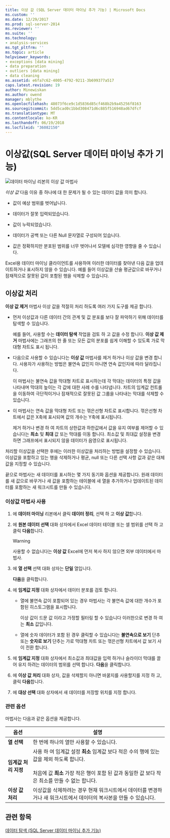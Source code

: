 ```yaml
---
title: 이상 값 (SQL Server 데이터 마이닝 추가 기능) | Microsoft Docs
ms.custom: ''
ms.date: 12/29/2017
ms.prod: sql-server-2014
ms.reviewer: ''
ms.suite: ''
ms.technology:
- analysis-services
ms.tgt_pltfrm: ''
ms.topic: article
helpviewer_keywords:
- exceptions [data mining]
- data preparation
- outliers [data mining]
- data cleaning
ms.assetid: e6fa7c62-4005-4792-9211-3b699377a517
caps.latest.revision: 19
author: Minewiskan
ms.author: owend
manager: mblythe
ms.openlocfilehash: 48073f6ce9c1d5836d85cf468b2b9a45256f8163
ms.sourcegitcommit: 5dd5cad0c1bbd308471d6c885f516948ad67dfcf
ms.translationtype: MT
ms.contentlocale: ko-KR
ms.lasthandoff: 06/19/2018
ms.locfileid: "36082150"
---
```

# <a name="outliers-sql-server-data-mining-add-ins"></a>이상값(SQL Server 데이터 마이닝 추가 기능)
  ![데이터 마이닝 리본의 이상 값 마법사](media/dmc-outliers.gif "데이터 마이닝 리본의 이상 값 마법사")  
  
 *이상 값* 다음 이유 중 하나에 대 한 문제가 될 수 있는 데이터 값을 의미 합니다.  
  
-   값이 예상 범위를 벗어납니다.  
  
-   데이터가 잘못 입력되었습니다.  
  
-   값이 누락되었습니다.  
  
-   데이터가 공백 또는 다른 Null 문자열로 구성되어 있습니다.  
  
-   값은 정확하지만 분포된 범위를 너무 벗어나서 모델에 심각한 영향을 줄 수 있습니다.  
  
 Excel용 데이터 마이닝 클라이언트를 사용하여 이러한 데이터를 찾아낸 다음 값을 업데이트하거나 표시하지 않을 수 있습니다. 예를 들어 이상값을 산술 평균값으로 바꾸거나 잠재적으로 잘못된 값이 포함된 행을 삭제할 수 있습니다.  
  
## <a name="handling-outliers"></a>이상값 처리  
 **이상 값 제거** 마법사 이상 값을 적절히 처리 하도록 여러 가지 도구를 제공 합니다.  
  
-   먼저 이상값과 다른 데이터 간의 관계 및 값 분포를 보다 잘 파악하기 위해 데이터를 탐색할 수 있습니다.  
  
     예를 들어, 사용할 수는 **데이터 탐색** 작업을 검토 하 고 값을 수정 합니다. **이상 값 제거** 마법사에는 그래프의 한 줄 또는 모든 값의 분포를 쉽게 이해할 수 있도록 가로 막대형 차트도 표시 됩니다.  
  
-   다음으로 사용할 수 있습니다는 **이상 값** 마법사를 제거 하거나 이상 값을 변경 합니다. 사용자가 사용하는 방법은 불연속 값인지 아니면 연속 값인지에 따라 달라집니다.  
  
     이 마법사는 불연속 값을 막대형 차트로 표시하는데 각 막대는 데이터의 특정 값을 나타내며 막대의 높이는 각 값에 대한 사례 수를 나타냅니다. 차트의 임계값 컨트롤을 이동하여 극단적이거나 잠재적으로 잘못된 값 그룹을 나타내는 막대를 삭제할 수 있습니다.  
  
-   이 마법사는 연속 값을 막대형 차트 또는 꺾은선형 차트로 표시합니다. 꺾은선형 차트에서 값은 X축에 표시되며 값의 개수는 Y축에 표시됩니다.  
  
     제거 하거나 변경 하 여 차트의 상한값과 하한값에서 값을 유지 여부를 제어할 수 있습니다는 **최소** 및 **최대** 값 또는 막대를 이동 합니다. 최소값 및 최대값 설정을 변경하면 그래프에서 표시되지 않을 데이터가 음영으로 표시됩니다.  
  
 처리할 이상값을 선택한 후에는 이러한 이상값을 처리하는 방법을 설정할 수 있습니다. 이상값을 포함하고 있는 행을 삭제하거나 평균, null 또는 다른 선택 사항 값과 같은 대체 값을 지정할 수 있습니다.  
  
 끝으로 마법사는 새 데이터를 표시하는 몇 가지 동기화 옵션을 제공합니다. 원래 데이터를 새 값으로 바꾸거나 새 값을 포함하는 테이블에 새 열을 추가하거나 업데이트된 데이터를 포함하는 새 워크시트를 만들 수 있습니다.  
  
### <a name="using-the-outlier-wizard"></a>이상값 마법사 사용  
  
1.  에 **데이터 마이닝** 리본에서 클릭 **데이터 정리**, 선택 하 고 **이상 값**합니다.  
  
2.  에 **원본 데이터 선택** 대화 상자에서 Excel 데이터 테이블 또는 셀 범위를 선택 하 고 클릭 **다음**합니다.  
  
    > [!WARNING]  
    >  사용할 수 없습니다는 **이상 값** Excel에 먼저 복사 하지 않으면 외부 데이터에서 마법사.  
  
3.  에 **열 선택** 선택 대화 상자는 **단일** 열입니다.  
  
     **다음**을 클릭합니다.  
  
4.  에 **임계값 지정** 대화 상자에서 데이터 분포를 검토 합니다.  
  
    -   열에 불연속 값이 포함되어 있는 경우 마법사는 각 불연속 값에 대한 개수가 포함된 히스토그램을 표시합니다.  
  
         이상 값이 드문 값 이라고 가정할 필터링 할 수 있습니다 이러한으로 변경 하 여는 **최소** 값입니다.  
  
    -   열에 숫자 데이터가 포함 된 경우 클릭할 수 있습니다는 **불연속으로 보기** 단추 또는 **숫자로 보기** 단추는 가로 막대형 차트 또는 꺾은선형 차트에서 값 보기 사이 전환 합니다.  
  
5.  에 **임계값 지정** 대화 상자에서 최소값과 최대값을 입력 하거나 슬라이더 막대를 끌어 유지 하려는 데이터의 범위를 선택 합니다. **다음**을 클릭합니다.  
  
6.  에 **이상 값 처리** 대화 상자, 값을 삭제할지 아니면 바꿀지를 사용할지를 지정 하 고, 클릭 **다음**합니다.  
  
7.  에 **대상 선택** 대화 상자에서 새 데이터를 저장할 위치를 지정 합니다.  
  
### <a name="related-options"></a>관련 옵션  
 마법사는 다음과 같은 옵션을 제공합니다.  
  
|**옵션**|**설명**|  
|-----------------|-----------------|  
|**열 선택**|한 번에 하나의 열만 사용할 수 있습니다.|  
|**임계값 처리 지정**|사용 하 여 임계값 설정 **최소** 임계값 보다 적은 수의 행에 있는 값을 제외 하도록 합니다.<br /><br /> 처음에 값 **최소** 가장 적은 행이 포함 된 값과 동일한 값 보다 작은 최소를 만들 수 없는 합니다.|  
|**이상 값 처리**|이상값을 삭제하려는 경우 현재 워크시트에서 데이터를 변경하거나 새 워크시트에서 데이터의 복사본을 만들 수 있습니다.|  
  
## <a name="see-also"></a>관련 항목  
 [데이터 탐색 &#40;SQL Server 데이터 마이닝 추가 기능&#41;](explore-data-sql-server-data-mining-add-ins.md)  
  
  
